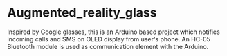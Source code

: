 # Augmented_reality_glass
Inspired
by Google glasses, this is an Arduino based project which notifies incoming calls and SMS on OLED display from user's phone.
An HC-05 Bluetooth module is used as communication element with the Arduino.
